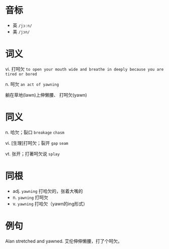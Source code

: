# 音标

- 英 `/jɔːn/`
- 美 `/jɔn/`

# 词义

vi. 打呵欠
`to open your mouth wide and breathe in deeply because you are tired or bored`

n. 呵欠
`an act of yawning`



躺在草地(lawn)上伸懒腰、 打呵欠(yawn)

# 同义

n. 哈欠；裂口
`breakage` `chasm`

vi. [生理]打呵欠；裂开
`gap` `seam`

vt. 张开；打著呵欠说
`splay`

# 同根

- adj. `yawning` 打哈欠的，张着大嘴的
- n. `yawning` 打呵欠
- v. `yawning` 打哈欠（yawn的ing形式）

# 例句

Alan stretched and yawned.
艾伦伸伸懒腰，打了个呵欠。


